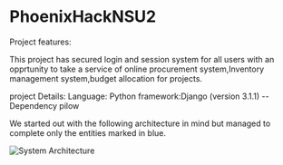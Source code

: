 # PhoenixHackNSU2

Project features:

This project has secured login and session system for all users with an opprtunity to take a service of online procurement system,Inventory management system,budget allocation for projects.

project Details:
Language: Python
framework:Django (version 3.1.1)
--Dependency
  pilow

We started out with the following architecture in mind but managed to complete only the entities marked in blue.

![System Architecture](https://github.com/SaminRahmanKhan/PhoenixHackNSU2/blob/master/system_architecture_detailed.png "System Architecture")

